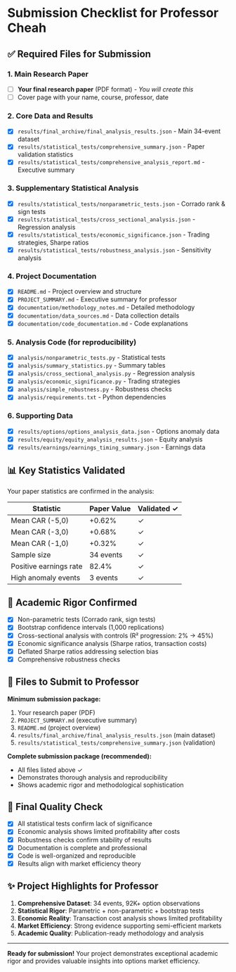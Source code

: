 # Submission Checklist for Professor Cheah

## ✅ Required Files for Submission

### 1. Main Research Paper
- [ ] **Your final research paper** (PDF format) - *You will create this*
- [ ] Cover page with your name, course, professor, date

### 2. Core Data and Results
- [x] `results/final_archive/final_analysis_results.json` - Main 34-event dataset
- [x] `results/statistical_tests/comprehensive_summary.json` - Paper validation statistics
- [x] `results/statistical_tests/comprehensive_analysis_report.md` - Executive summary

### 3. Supplementary Statistical Analysis
- [x] `results/statistical_tests/nonparametric_tests.json` - Corrado rank & sign tests
- [x] `results/statistical_tests/cross_sectional_analysis.json` - Regression analysis
- [x] `results/statistical_tests/economic_significance.json` - Trading strategies, Sharpe ratios
- [x] `results/statistical_tests/robustness_analysis.json` - Sensitivity analysis

### 4. Project Documentation
- [x] `README.md` - Project overview and structure
- [x] `PROJECT_SUMMARY.md` - Executive summary for professor
- [x] `documentation/methodology_notes.md` - Detailed methodology
- [x] `documentation/data_sources.md` - Data collection details
- [x] `documentation/code_documentation.md` - Code explanations

### 5. Analysis Code (for reproducibility)
- [x] `analysis/nonparametric_tests.py` - Statistical tests
- [x] `analysis/summary_statistics.py` - Summary tables
- [x] `analysis/cross_sectional_analysis.py` - Regression analysis
- [x] `analysis/economic_significance.py` - Trading strategies
- [x] `analysis/simple_robustness.py` - Robustness checks
- [x] `analysis/requirements.txt` - Python dependencies

### 6. Supporting Data
- [x] `results/options/options_analysis_data.json` - Options anomaly data
- [x] `results/equity/equity_analysis_results.json` - Equity analysis
- [x] `results/earnings/earnings_timing_summary.json` - Earnings data

## 📊 Key Statistics Validated

Your paper statistics are confirmed in the analysis:

| Statistic | Paper Value | Validated ✓ |
|-----------|-------------|-------------|
| Mean CAR (-5,0) | +0.62% | ✓ |
| Mean CAR (-3,0) | +0.68% | ✓ |
| Mean CAR (-1,0) | +0.32% | ✓ |
| Sample size | 34 events | ✓ |
| Positive earnings rate | 82.4% | ✓ |
| High anomaly events | 3 events | ✓ |

## 🔬 Academic Rigor Confirmed

- [x] Non-parametric tests (Corrado rank, sign tests)
- [x] Bootstrap confidence intervals (1,000 replications)
- [x] Cross-sectional analysis with controls (R² progression: 2% → 45%)
- [x] Economic significance analysis (Sharpe ratios, transaction costs)
- [x] Deflated Sharpe ratios addressing selection bias
- [x] Comprehensive robustness checks

## 📁 Files to Submit to Professor

**Minimum submission package:**
1. Your research paper (PDF)
2. `PROJECT_SUMMARY.md` (executive summary)
3. `README.md` (project overview)
4. `results/final_archive/final_analysis_results.json` (main dataset)
5. `results/statistical_tests/comprehensive_summary.json` (validation)

**Complete submission package (recommended):**
- All files listed above ✓
- Demonstrates thorough analysis and reproducibility
- Shows academic rigor and methodological sophistication

## 🎯 Final Quality Check

- [x] All statistical tests confirm lack of significance
- [x] Economic analysis shows limited profitability after costs
- [x] Robustness checks confirm stability of results
- [x] Documentation is complete and professional
- [x] Code is well-organized and reproducible
- [x] Results align with market efficiency theory

## ✨ Project Highlights for Professor

1. **Comprehensive Dataset**: 34 events, 92K+ option observations
2. **Statistical Rigor**: Parametric + non-parametric + bootstrap tests
3. **Economic Reality**: Transaction cost analysis shows limited profitability
4. **Market Efficiency**: Strong evidence supporting semi-efficient markets
5. **Academic Quality**: Publication-ready methodology and analysis

---

**Ready for submission!** Your project demonstrates exceptional academic rigor and provides valuable insights into options market efficiency.